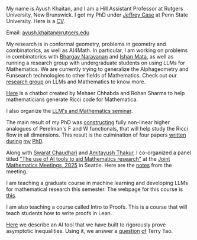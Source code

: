 My name is Ayush Khaitan, and I am a Hill Assistant Professor at Rutgers University, New Brunswick. I got my PhD under [Jeffrey Case](https://sites.google.com/view/jeffreyscase) at Penn State University. Here is a [CV](New_CV1.pdf). 

Email: ayush.khaitan@rutgers.edu

My research is in conformal geometry, problems in geometry and combinatorics, as well as AI4Math. In particular, I am working on problems in combinatorics with [Bhargav Narayanan](https://sites.math.rutgers.edu/~narayanan/) and [Ishan Mata](https://sites.google.com/site/ishanmata), as well as running a research group with undergraduate students on using LLMs for Mathematics. We are currently trying to generalize the Alphageometry and Funsearch technologies to other fields of Mathematics. Check out our [research group](llmath.html) on LLMs and Mathematics to know more. 

[Here](https://ricci-website.vercel.app) is a chatbot created by Mehaer Chhabda and Rohan Sharma to help mathematicians generate Ricci code for Mathematica.

I also organize the [LLM's and Mathematics seminar](seminar.html). 

The main result of my PhD was [constructing](https://arxiv.org/pdf/2308.02061) fully non-linear higher analogues of Perelman's F and W functionals, that will help study the Ricci flow in all dimensions. This result is the culmination of four papers [written](https://arxiv.org/abs/2202.11153) [during](https://arxiv.org/pdf/2203.04719) [my](https://arxiv.org/pdf/2205.06018) [PhD](https://arxiv.org/pdf/2308.02061). 

Along with [Swarat Chaudhari](https://www.cs.utexas.edu/~swarat/) and [Amitayush Thakur](https://amit9oct.github.io), I co-organized a panel titled ["The use of AI tools to aid Mathematics research"](https://ayushkhaitanrutgers.github.io/ai-tools-jmm) at the [Joint Mathematics Meetings, 2025](https://jointmathematicsmeetings.org/jmm) in Seattle. Here are the [notes](jmm.html) from the meeting. 

I am teaching a graduate course in machine learning and developing LLMs for mathematical research this semester. The webpage for this course is [this](math_for_ai.html).

I am also teaching a course called Intro to Proofs. This is a course that will teach students how to write proofs in Lean. 

[Here](decomp_project.html) we describe an AI tool that we have built to rigorously prove asymptotic inequalities. Using it, we answer a [question](https://terrytao.wordpress.com/2025/05/01/a-proof-of-concept-tool-to-verify-estimates/) [of](https://mathoverflow.net/a/463940/91878) Terry Tao. 
